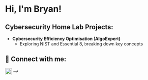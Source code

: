 <h1>Hi, I'm Bryan! </h1>

<h2>Cybersecurity Home Lab Projects:</h2>

- <b>Cybersecurity Efficiency Optimisation (AlgoExpert)</b>
  - Exploring NIST and Essential 8, breaking down key concepts 


<h2> 🤳 Connect with me:</h2>

[<img align="left" alt="BryanYeung | LinkedIn" width="22px" src="https://cdn.jsdelivr.net/npm/simple-icons@v3/icons/linkedin.svg" />][linkedin]



[linkedin]: https://www.linkedin.com/in/bryan-yeung-445710262/


-->
